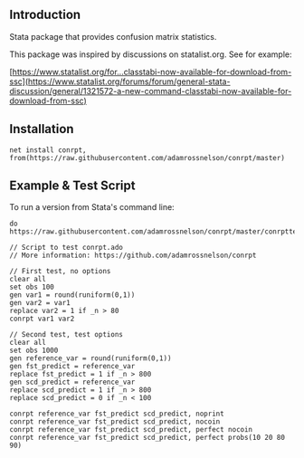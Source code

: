 ## Introduction

Stata package that provides confusion matrix statistics.

This package was inspired by discussions on statalist.org. See for example:

[https://www.statalist.org/for...classtabi-now-available-for-download-from-ssc](https://www.statalist.org/forums/forum/general-stata-discussion/general/1321572-a-new-command-classtabi-now-available-for-download-from-ssc)

## Installation

```
net install conrpt, from(https://raw.githubusercontent.com/adamrossnelson/conrpt/master)
```

## Example & Test Script

To run a version from Stata's command line:
```
do https://raw.githubusercontent.com/adamrossnelson/conrpt/master/conrpttester.do
```

```
// Script to test conrpt.ado
// More information: https://github.com/adamrossnelson/conrpt

// First test, no options
clear all
set obs 100
gen var1 = round(runiform(0,1))
gen var2 = var1
replace var2 = 1 if _n > 80
conrpt var1 var2

// Second test, test options
clear all
set obs 1000
gen reference_var = round(runiform(0,1))
gen fst_predict = reference_var
replace fst_predict = 1 if _n > 800
gen scd_predict = reference_var
replace scd_predict = 1 if _n > 800
replace scd_predict = 0 if _n < 100

conrpt reference_var fst_predict scd_predict, noprint
conrpt reference_var fst_predict scd_predict, nocoin
conrpt reference_var fst_predict scd_predict, perfect nocoin
conrpt reference_var fst_predict scd_predict, perfect probs(10 20 80 90)
```

